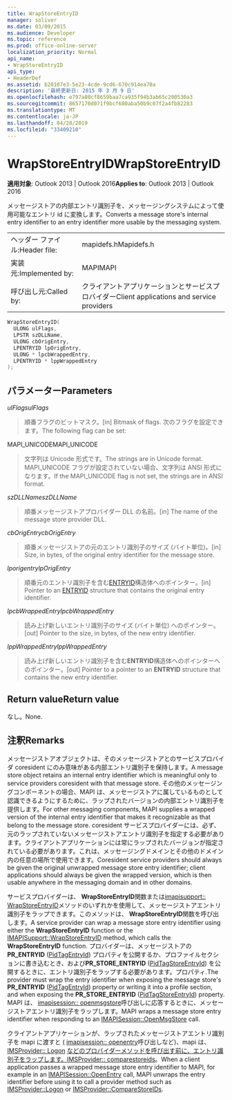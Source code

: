 ```yaml
---
title: WrapStoreEntryID
manager: soliver
ms.date: 03/09/2015
ms.audience: Developer
ms.topic: reference
ms.prod: office-online-server
localization_priority: Normal
api_name:
- WrapStoreEntryID
api_type:
- HeaderDef
ms.assetid: b20107e3-5e23-4cde-9cd6-670c914ea70a
description: '最終更新日: 2015 年 3 月 9 日'
ms.openlocfilehash: e797a80cf8659baa7ca935f94b3ab65c200530a3
ms.sourcegitcommit: 8657170d071f9bcf680aba50b9c07f2a4fb82283
ms.translationtype: MT
ms.contentlocale: ja-JP
ms.lasthandoff: 04/28/2019
ms.locfileid: "33409210"
---
```

# <a name="wrapstoreentryid"></a><span data-ttu-id="dabfb-103">WrapStoreEntryID</span><span class="sxs-lookup"><span data-stu-id="dabfb-103">WrapStoreEntryID</span></span>

  
  
<span data-ttu-id="dabfb-104">**適用対象**: Outlook 2013 | Outlook 2016</span><span class="sxs-lookup"><span data-stu-id="dabfb-104">**Applies to**: Outlook 2013 | Outlook 2016</span></span> 
  
<span data-ttu-id="dabfb-105">メッセージストアの内部エントリ識別子を、メッセージングシステムによって使用可能なエントリ id に変換します。</span><span class="sxs-lookup"><span data-stu-id="dabfb-105">Converts a message store's internal entry identifier to an entry identifier more usable by the messaging system.</span></span> 
  
|||
|:-----|:-----|
|<span data-ttu-id="dabfb-106">ヘッダー ファイル:</span><span class="sxs-lookup"><span data-stu-id="dabfb-106">Header file:</span></span>  <br/> |<span data-ttu-id="dabfb-107">mapidefs.h</span><span class="sxs-lookup"><span data-stu-id="dabfb-107">Mapidefs.h</span></span>  <br/> |
|<span data-ttu-id="dabfb-108">実装元:</span><span class="sxs-lookup"><span data-stu-id="dabfb-108">Implemented by:</span></span>  <br/> |<span data-ttu-id="dabfb-109">MAPI</span><span class="sxs-lookup"><span data-stu-id="dabfb-109">MAPI</span></span>  <br/> |
|<span data-ttu-id="dabfb-110">呼び出し元:</span><span class="sxs-lookup"><span data-stu-id="dabfb-110">Called by:</span></span>  <br/> |<span data-ttu-id="dabfb-111">クライアントアプリケーションとサービスプロバイダー</span><span class="sxs-lookup"><span data-stu-id="dabfb-111">Client applications and service providers</span></span>  <br/> |
   
```cpp
WrapStoreEntryID(
  ULONG ulFlags,
  LPSTR szDLLName,
  ULONG cbOrigEntry,
  LPENTRYID lpOrigEntry,
  ULONG * lpcbWrappedEntry,
  LPENTRYID * lppWrappedEntry
);
```

## <a name="parameters"></a><span data-ttu-id="dabfb-112">パラメーター</span><span class="sxs-lookup"><span data-stu-id="dabfb-112">Parameters</span></span>

 <span data-ttu-id="dabfb-113">_ulFlags_</span><span class="sxs-lookup"><span data-stu-id="dabfb-113">_ulFlags_</span></span>
  
> <span data-ttu-id="dabfb-114">順番フラグのビットマスク。</span><span class="sxs-lookup"><span data-stu-id="dabfb-114">[in] Bitmask of flags.</span></span> <span data-ttu-id="dabfb-115">次のフラグを設定できます。</span><span class="sxs-lookup"><span data-stu-id="dabfb-115">The following flag can be set:</span></span>
    
<span data-ttu-id="dabfb-116">MAPI_UNICODE</span><span class="sxs-lookup"><span data-stu-id="dabfb-116">MAPI_UNICODE</span></span> 
  
> <span data-ttu-id="dabfb-117">文字列は Unicode 形式です。</span><span class="sxs-lookup"><span data-stu-id="dabfb-117">The strings are in Unicode format.</span></span> <span data-ttu-id="dabfb-118">MAPI_UNICODE フラグが設定されていない場合、文字列は ANSI 形式になります。</span><span class="sxs-lookup"><span data-stu-id="dabfb-118">If the MAPI_UNICODE flag is not set, the strings are in ANSI format.</span></span> 
    
 <span data-ttu-id="dabfb-119">_szDLLName_</span><span class="sxs-lookup"><span data-stu-id="dabfb-119">_szDLLName_</span></span>
  
> <span data-ttu-id="dabfb-120">順番メッセージストアプロバイダー DLL の名前。</span><span class="sxs-lookup"><span data-stu-id="dabfb-120">[in] The name of the message store provider DLL.</span></span> 
    
 <span data-ttu-id="dabfb-121">_cbOrigEntry_</span><span class="sxs-lookup"><span data-stu-id="dabfb-121">_cbOrigEntry_</span></span>
  
> <span data-ttu-id="dabfb-122">順番メッセージストアの元のエントリ識別子のサイズ (バイト単位)。</span><span class="sxs-lookup"><span data-stu-id="dabfb-122">[in] Size, in bytes, of the original entry identifier for the message store.</span></span> 
    
 <span data-ttu-id="dabfb-123">_lporigentry_</span><span class="sxs-lookup"><span data-stu-id="dabfb-123">_lpOrigEntry_</span></span>
  
> <span data-ttu-id="dabfb-124">順番元のエントリ識別子を含む[ENTRYID](entryid.md)構造体へのポインター。</span><span class="sxs-lookup"><span data-stu-id="dabfb-124">[in] Pointer to an [ENTRYID](entryid.md) structure that contains the original entry identifier.</span></span> 
    
 <span data-ttu-id="dabfb-125">_lpcbWrappedEntry_</span><span class="sxs-lookup"><span data-stu-id="dabfb-125">_lpcbWrappedEntry_</span></span>
  
> <span data-ttu-id="dabfb-126">読み上げ新しいエントリ識別子のサイズ (バイト単位) へのポインター。</span><span class="sxs-lookup"><span data-stu-id="dabfb-126">[out] Pointer to the size, in bytes, of the new entry identifier.</span></span> 
    
 <span data-ttu-id="dabfb-127">_lppWrappedEntry_</span><span class="sxs-lookup"><span data-stu-id="dabfb-127">_lppWrappedEntry_</span></span>
  
> <span data-ttu-id="dabfb-128">読み上げ新しいエントリ識別子を含む**ENTRYID**構造体へのポインターへのポインター。</span><span class="sxs-lookup"><span data-stu-id="dabfb-128">[out] Pointer to a pointer to an **ENTRYID** structure that contains the new entry identifier.</span></span> 
    
## <a name="return-value"></a><span data-ttu-id="dabfb-129">Return value</span><span class="sxs-lookup"><span data-stu-id="dabfb-129">Return value</span></span>

<span data-ttu-id="dabfb-130">なし。</span><span class="sxs-lookup"><span data-stu-id="dabfb-130">None.</span></span>
  
## <a name="remarks"></a><span data-ttu-id="dabfb-131">注釈</span><span class="sxs-lookup"><span data-stu-id="dabfb-131">Remarks</span></span>

<span data-ttu-id="dabfb-132">メッセージストアオブジェクトは、そのメッセージストアとのサービスプロバイダ coresident にのみ意味がある内部エントリ識別子を保持します。</span><span class="sxs-lookup"><span data-stu-id="dabfb-132">A message store object retains an internal entry identifier which is meaningful only to service providers coresident with that message store.</span></span> <span data-ttu-id="dabfb-133">その他のメッセージングコンポーネントの場合、MAPI は、メッセージストアに属しているものとして認識できるようにするために、ラップされたバージョンの内部エントリ識別子を提供します。</span><span class="sxs-lookup"><span data-stu-id="dabfb-133">For other messaging components, MAPI supplies a wrapped version of the internal entry identifier that makes it recognizable as that belong to the message store.</span></span> <span data-ttu-id="dabfb-134">coresident サービスプロバイダーには、必ず、元のラップされていないメッセージストアエントリ識別子を指定する必要があります。クライアントアプリケーションには常にラップされたバージョンが指定されている必要があります。これは、メッセージングドメインとその他のドメイン内の任意の場所で使用できます。</span><span class="sxs-lookup"><span data-stu-id="dabfb-134">Coresident service providers should always be given the original unwrapped message store entry identifier; client applications should always be given the wrapped version, which is then usable anywhere in the messaging domain and in other domains.</span></span> 
  
<span data-ttu-id="dabfb-135">サービスプロバイダーは、 **WrapStoreEntryID**関数または[imapisupport:: WrapStoreEntryID](imapisupport-wrapstoreentryid.md)メソッドのいずれかを使用して、メッセージストアエントリ識別子をラップできます。このメソッドは、 **WrapStoreEntryID**関数を呼び出します。</span><span class="sxs-lookup"><span data-stu-id="dabfb-135">A service provider can wrap a message store entry identifier using either the **WrapStoreEntryID** function or the [IMAPISupport::WrapStoreEntryID](imapisupport-wrapstoreentryid.md) method, which calls the **WrapStoreEntryID** function.</span></span> <span data-ttu-id="dabfb-136">プロバイダーは、メッセージストアの**PR_ENTRYID** ([PidTagEntryId](pidtagentryid-canonical-property.md)) プロパティを公開するか、プロファイルセクションに書き込むとき、および**PR_STORE_ENTRYID** ([PidTagStoreEntryId](pidtagstoreentryid-canonical-property.md)) を公開するときに、エントリ識別子をラップする必要があります。プロパティ.</span><span class="sxs-lookup"><span data-stu-id="dabfb-136">The provider must wrap the entry identifier when exposing the message store's **PR_ENTRYID** ([PidTagEntryId](pidtagentryid-canonical-property.md)) property or writing it into a profile section, and when exposing the **PR_STORE_ENTRYID** ([PidTagStoreEntryId](pidtagstoreentryid-canonical-property.md)) property.</span></span> <span data-ttu-id="dabfb-137">MAPI は、 [imapisession:: openmsgstore](imapisession-openmsgstore.md)呼び出しに応答するときに、メッセージストアエントリ識別子をラップします。</span><span class="sxs-lookup"><span data-stu-id="dabfb-137">MAPI wraps a message store entry identifier when responding to an [IMAPISession::OpenMsgStore](imapisession-openmsgstore.md) call.</span></span> 
  
<span data-ttu-id="dabfb-138">クライアントアプリケーションが、ラップされたメッセージストアエントリ識別子を mapi に渡すと ( [imapisession:: openentry](imapisession-openentry.md)呼び出しなど)、mapi は、 [IMSProvider:: Logon](imsprovider-logon.md) [などのプロバイダーメソッドを呼び出す前に、エントリ識別子をラップします。IMSProvider:: comparestoreids](imsprovider-comparestoreids.md)。</span><span class="sxs-lookup"><span data-stu-id="dabfb-138">When a client application passes a wrapped message store entry identifier to MAPI, for example in an [IMAPISession::OpenEntry](imapisession-openentry.md) call, MAPI unwraps the entry identifier before using it to call a provider method such as [IMSProvider::Logon](imsprovider-logon.md) or [IMSProvider::CompareStoreIDs](imsprovider-comparestoreids.md).</span></span> 
  

